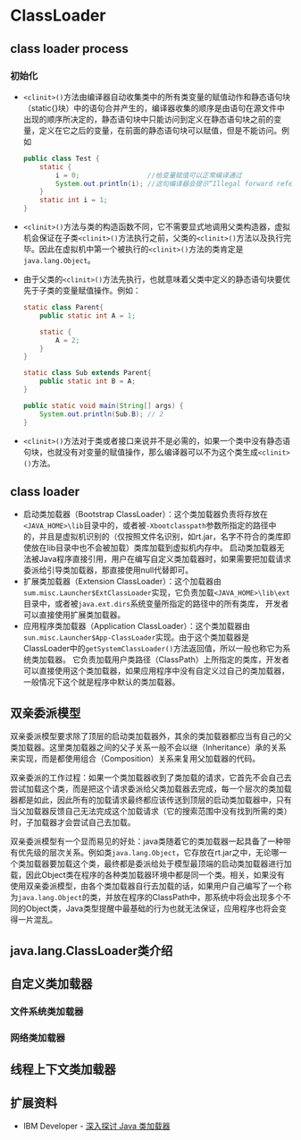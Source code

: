 # ClassLoader



## class loader process

### 初始化

- `<clinit>()`方法由编译器自动收集类中的所有类变量的赋值动作和静态语句块（static{}块）中的语句合并产生的，编译器收集的顺序是由语句在源文件中出现的顺序所决定的，静态语句块中只能访问到定义在静态语句块之前的变量，定义在它之后的变量，在前面的静态语句块可以赋值，但是不能访问。例如

  ```java
  public class Test {
      static {
          i = 0;                 //给变量赋值可以正常编译通过
          System.out.println(i); //这句编译器会提示“Illegal forward reference”
      }
      static int i = 1;
  }
  ```

- `<clinit>()`方法与类的构造函数不同，它不需要显式地调用父类构造器，虚拟机会保证在子类`<clinit>()`方法执行之前，父类的`<clinit>()`方法以及执行完毕。因此在虚拟机中第一个被执行的`<clinit>()`方法的类肯定是`java.lang.Object`。

- 由于父类的`<clinit>()`方法先执行，也就意味着父类中定义的静态语句块要优先于子类的变量赋值操作。例如：

  ```java
  static class Parent{
      public static int A = 1;
  
      static {
          A = 2;
      }
  }
  
  static class Sub extends Parent{
      public static int B = A;
  }
  
  public static void main(String[] args) {
      System.out.println(Sub.B); // 2
  }
  ```

- `<clinit>()`方法对于类或者接口来说并不是必需的，如果一个类中没有静态语句块，也就没有对变量的赋值操作，那么编译器可以不为这个类生成`<clinit>()`方法。



## class loader

- 启动类加载器（Bootstrap ClassLoader）：这个类加载器负责将存放在`<JAVA_HOME>\lib`目录中的，或者被`-Xbootclasspath`参数所指定的路径中的，并且是虚拟机识别的（仅按照文件名识别，如rt.jar，名字不符合的类库即使放在lib目录中也不会被加载）类库加载到虚拟机内存中。
  启动类加载器无法被Java程序直接引用，用户在编写自定义类加载器时，如果需要把加载请求委派给引导类加载器，那直接使用null代替即可。
- 扩展类加载器（Extension ClassLoader）：这个加载器由`sum.misc.Launcher$ExtClassLoader`实现，它负责加载`<JAVA_HOME>\lib\ext`目录中，或者被`java.ext.dirs`系统变量所指定的路径中的所有类库，
  开发者可以直接使用扩展类加载器。
- 应用程序类加载器（Application ClassLoader）：这个类加载器由`sun.misc.Launcher$App-ClassLoader`实现。由于这个类加载器是ClassLoader中的`getSystemClassLoader()`方法返回值，所以一般也称它为系统类加载器。
  它负责加载用户类路径（ClassPath）上所指定的类库，开发者可以直接使用这个类加载器，如果应用程序中没有自定义过自己的类加载器，一般情况下这个就是程序中默认的类加载器。



## 双亲委派模型

双亲委派模型要求除了顶层的启动类加载器外，其余的类加载器都应当有自己的父类加载器。这里类加载器之间的父子关系一般不会以继（Inheritance）承的关系来实现，而是都使用组合（Composition）关系来复用父加载器的代码。



双亲委派的工作过程：如果一个类加载器收到了类加载的请求，它首先不会自己去尝试加载这个类，而是把这个请求委派给父类加载器去完成，每一个层次的类加载器都是如此，因此所有的加载请求最终都应该传送到顶层的启动类加载器中，只有当父加载器反馈自己无法完成这个加载请求（它的搜索范围中没有找到所需的类）时，子加载器才会尝试自己去加载。



双亲委派模型有一个显而易见的好处：java类随着它的类加载器一起具备了一种带有优先级的层次关系。例如类`java.lang.Object`，它存放在rt.jar之中，无论哪一个类加载器要加载这个类，最终都是委派给处于模型最顶端的启动类加载器进行加载，因此Object类在程序的各种类加载器环境中都是同一个类。相关，如果没有使用双亲委派模型，由各个类加载器自行去加载的话，如果用户自己编写了一个称为`java.lang.Object`的类，并放在程序的ClassPath中，那系统中将会出现多个不同的Object类，Java类型提醒中最基础的行为也就无法保证，应用程序也将会变得一片混乱。



## java.lang.ClassLoader类介绍





## 自定义类加载器



### 文件系统类加载器



### 网络类加载器





## 线程上下文类加载器





## 扩展资料

- IBM Developer - [深入探讨 Java 类加载器](https://developer.ibm.com/zh/articles/j-lo-classloader/)


